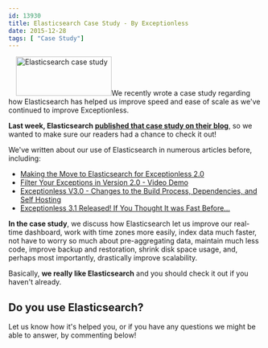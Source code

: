 ```yaml
---
id: 13930
title: Elasticsearch Case Study - By Exceptionless
date: 2015-12-28
tags: [ "Case Study"]
---
```

[<img loading="lazy" class="alignright size-full wp-image-13931" style="margin-left: 15px;" src="/assets/elasticsearch-logo.png" alt="Elasticsearch case study" width="190" height="78" data-id="13931" />](https://www.elastic.co/products/elasticsearch)We recently wrote a case study regarding how Elasticsearch has helped us improve speed and ease of scale as we've continued to improve Exceptionless.

**Last week, Elasticsearch <a href="https://www.elastic.co/blog/being-exceptionless-with-elasticsearch" target="_blank">published that case study on their blog</a>**, so we wanted to make sure our readers had a chance to check it out!

We've written about our use of Elasticsearch in numerous articles before, including:<!--more-->

* [Making the Move to Elasticsearch for Exceptionless 2.0](/making-move-elastic-search-exceptionless-2-0/)
* [Filter Your Exceptions in Version 2.0 - Video Demo](/filter-your-exceptions-video-demo/)
* [Exceptionless V3.0 - Changes to the Build Process, Dependencies, and Self Hosting](/exceptionless-3-0-changes-to-build-process-dependencies-self-hosting/)
* [Exceptionless 3.1 Released! If You Thought It was Fast Before...](/exceptionless-3-1-released-if-you-thought-it-was-fast-before/)

**In the case study**, we discuss how Elasticsearch let us improve our real-time dashboard, work with time zones more easily, index data much faster, not have to worry so much about pre-aggregating data, maintain much less code, improve backup and restoration, shrink disk space usage, and, perhaps most importantly, drastically improve scalability.

Basically, **we really like Elasticsearch** and you should check it out if you haven't already.

## Do you use Elasticsearch?

Let us know how it's helped you, or if you have any questions we might be able to answer, by commenting below!


